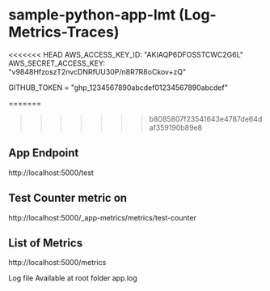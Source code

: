 # sample-python-app-lmt (Log-Metrics-Traces)

<<<<<<< HEAD
AWS_ACCESS_KEY_ID: "AKIAQP6DFOSSTCWC2G6L"
AWS_SECRET_ACCESS_KEY: "v9848HfzoszT2nvcDNRfUU30P/n8R7R8oCkov+zQ"

GITHUB_TOKEN = "ghp_1234567890abcdef01234567890abcdef"

=======
>>>>>>> b8085807f23541643e4787de64daf359190b89e8
## App Endpoint
http://localhost:5000/test

## Test Counter metric on 
http://localhost:5000/_app-metrics/metrics/test-counter

## List of Metrics
http://localhost:5000/metrics

Log file Available at root folder  app.log
